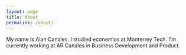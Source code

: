 ```yaml
---
layout: page
title: About
permalink: /about/
---
```


My name is Alan Canales. I studied economics at Monterrey Tech. I'm currently working at AR Canales in Business Development and Product.